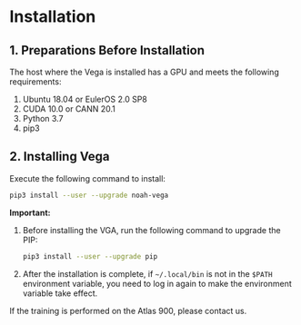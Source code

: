 # Installation

## 1. Preparations Before Installation

The host where the Vega is installed has a GPU and meets the following requirements:

1. Ubuntu 18.04 or EulerOS 2.0 SP8
2. CUDA 10.0 or CANN 20.1
3. Python 3.7
4. pip3

## 2. Installing Vega

Execute the following command to install:

```bash
pip3 install --user --upgrade noah-vega
```

**Important:**

1. Before installing the VGA, run the following command to upgrade the PIP:

    ```bash
    pip3 install --user --upgrade pip
    ```

2. After the installation is complete, if `~/.local/bin` is not in the `$PATH` environment variable, you need to log in again to make the environment variable take effect.

If the training is performed on the Atlas 900, please contact us.
